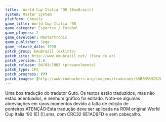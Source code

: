 ```yaml
---
title:  World Cup Italia '90 (EmuBrazil)
system: Master System
platform: Console
game_title: World Cup Italia '90
game_category: Esportes / Futebol
game_players: 2
game_developer: Mastertronic
game_publisher: Sega
game_release_date: 1990
patch_group: EmuBrazil (extinto)
patch_site: http://www.emubrazil.net/ (fora do ar)
patch_version: 1.0
patch_release: 04/03/2003 (provavelmente)
patch_type: IPS
patch_progress: ???
patch_images: [http://www.romhackers.org/imagens/traducoes/%5BSMS%5D%20World%20Cup%20Italia%20'90%20-%20EmuBrazil%20-%201.png,http://www.romhackers.org/imagens/traducoes/%5BSMS%5D%20World%20Cup%20Italia%20'90%20-%20EmuBrazil%20-%202.png,http://www.romhackers.org/imagens/traducoes/%5BSMS%5D%20World%20Cup%20Italia%20'90%20-%20EmuBrazil%20-%203.png]
---
```

Uma boa tradução do tradutor Guto. Os textos estão traduzidos, mas não estão acentuados, e nenhum gráfico foi editado. Nota-se algumas abreviações em raros momentos devido à falta de edição de ponteiros.ATENÇÃO:Esta tradução deve ser aplicada na ROM original World Cup Italia '90 (E) [!].sms, com CRC32 6E1AD6FD e sem cabeçalho.
